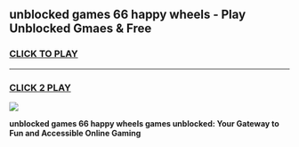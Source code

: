 
## unblocked games 66 happy wheels - Play Unblocked Gmaes & Free
<h3>
<a href="https://premium.freeplayer.one?title=unblocked_games_66_happy_wheels&ref=19F">CLICK TO PLAY</a></h3>
<hr>

<h3>
<a href="https://premium.freeplayer.one?title=unblocked_games_66_happy_wheels&ref=19F">CLICK 2 PLAY</a>
  
</h3>

<a href="https://premium.freeplayer.one?title=unblocked_games_66_happy_wheels&ref=19F/"><img src="https://clearcache.store/games.png"></a>


**unblocked games 66 happy wheels games unblocked: Your Gateway to Fun and Accessible Online Gaming**
